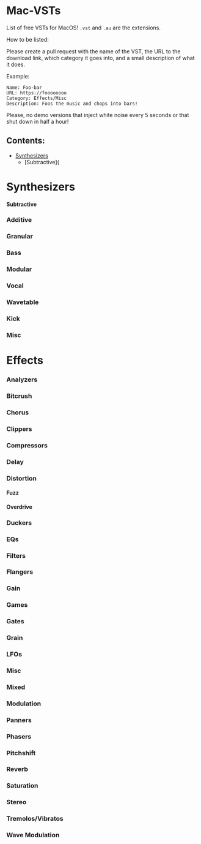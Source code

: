 # Mac-VSTs
List of free VSTs for MacOS! `.vst` and `.au` are the extensions.

How to be listed:

Please create a pull request with the name of the VST, the URL to the download link, which category it goes into, and a small description of what it does. 

Example:

```
Name: Foo-bar
URL: https://foooooooo
Category: Effects/Misc
Description: Foos the music and chops into bars!
```
Please, no demo versions that inject white noise every 5 seconds or that shut down in half a hour!

## Contents:
 + [Synthesizers](https://github.com/GingkathFox/Mac-VSTs#synthesizers)
   - [Subtractive](

# Synthesizers

#### Subtractive

### Additive

### Granular

### Bass

### Modular

### Vocal

### Wavetable

### Kick

### Misc

# Effects

### Analyzers

### Bitcrush

### Chorus

### Clippers

### Compressors

### Delay

### Distortion

#### Fuzz

#### Overdrive

### Duckers

### EQs

### Filters

### Flangers

### Gain

### Games

### Gates

### Grain

### LFOs

### Misc

### Mixed

### Modulation

### Panners

### Phasers

### Pitchshift

### Reverb

### Saturation

### Stereo

### Tremolos/Vibratos

### Wave Modulation
